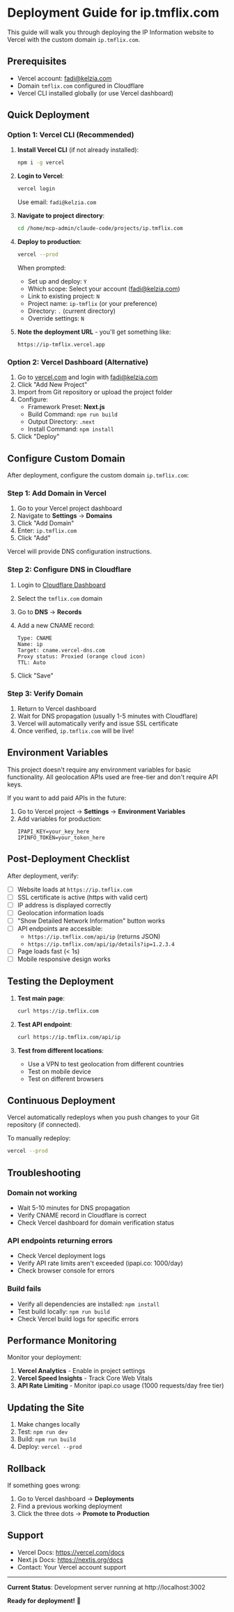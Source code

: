 # Deployment Guide for ip.tmflix.com

This guide will walk you through deploying the IP Information website to Vercel with the custom domain `ip.tmflix.com`.

## Prerequisites

- Vercel account: fadi@kelzia.com
- Domain `tmflix.com` configured in Cloudflare
- Vercel CLI installed globally (or use Vercel dashboard)

## Quick Deployment

### Option 1: Vercel CLI (Recommended)

1. **Install Vercel CLI** (if not already installed):
   ```bash
   npm i -g vercel
   ```

2. **Login to Vercel**:
   ```bash
   vercel login
   ```
   Use email: `fadi@kelzia.com`

3. **Navigate to project directory**:
   ```bash
   cd /home/mcp-admin/claude-code/projects/ip.tmflix.com
   ```

4. **Deploy to production**:
   ```bash
   vercel --prod
   ```

   When prompted:
   - Set up and deploy: `Y`
   - Which scope: Select your account (fadi@kelzia.com)
   - Link to existing project: `N`
   - Project name: `ip-tmflix` (or your preference)
   - Directory: `.` (current directory)
   - Override settings: `N`

5. **Note the deployment URL** - you'll get something like:
   ```
   https://ip-tmflix.vercel.app
   ```

### Option 2: Vercel Dashboard (Alternative)

1. Go to [vercel.com](https://vercel.com) and login with fadi@kelzia.com
2. Click "Add New Project"
3. Import from Git repository or upload the project folder
4. Configure:
   - Framework Preset: **Next.js**
   - Build Command: `npm run build`
   - Output Directory: `.next`
   - Install Command: `npm install`
5. Click "Deploy"

## Configure Custom Domain

After deployment, configure the custom domain `ip.tmflix.com`:

### Step 1: Add Domain in Vercel

1. Go to your Vercel project dashboard
2. Navigate to **Settings** → **Domains**
3. Click "Add Domain"
4. Enter: `ip.tmflix.com`
5. Click "Add"

Vercel will provide DNS configuration instructions.

### Step 2: Configure DNS in Cloudflare

1. Login to [Cloudflare Dashboard](https://dash.cloudflare.com)
2. Select the `tmflix.com` domain
3. Go to **DNS** → **Records**
4. Add a new CNAME record:

   ```
   Type: CNAME
   Name: ip
   Target: cname.vercel-dns.com
   Proxy status: Proxied (orange cloud icon)
   TTL: Auto
   ```

5. Click "Save"

### Step 3: Verify Domain

1. Return to Vercel dashboard
2. Wait for DNS propagation (usually 1-5 minutes with Cloudflare)
3. Vercel will automatically verify and issue SSL certificate
4. Once verified, `ip.tmflix.com` will be live!

## Environment Variables

This project doesn't require any environment variables for basic functionality. All geolocation APIs used are free-tier and don't require API keys.

If you want to add paid APIs in the future:

1. Go to Vercel project → **Settings** → **Environment Variables**
2. Add variables for production:
   ```
   IPAPI_KEY=your_key_here
   IPINFO_TOKEN=your_token_here
   ```

## Post-Deployment Checklist

After deployment, verify:

- [ ] Website loads at `https://ip.tmflix.com`
- [ ] SSL certificate is active (https with valid cert)
- [ ] IP address is displayed correctly
- [ ] Geolocation information loads
- [ ] "Show Detailed Network Information" button works
- [ ] API endpoints are accessible:
  - `https://ip.tmflix.com/api/ip` (returns JSON)
  - `https://ip.tmflix.com/api/ip/details?ip=1.2.3.4`
- [ ] Page loads fast (< 1s)
- [ ] Mobile responsive design works

## Testing the Deployment

1. **Test main page**:
   ```bash
   curl https://ip.tmflix.com
   ```

2. **Test API endpoint**:
   ```bash
   curl https://ip.tmflix.com/api/ip
   ```

3. **Test from different locations**:
   - Use a VPN to test geolocation from different countries
   - Test on mobile device
   - Test on different browsers

## Continuous Deployment

Vercel automatically redeploys when you push changes to your Git repository (if connected).

To manually redeploy:
```bash
vercel --prod
```

## Troubleshooting

### Domain not working
- Wait 5-10 minutes for DNS propagation
- Verify CNAME record in Cloudflare is correct
- Check Vercel dashboard for domain verification status

### API endpoints returning errors
- Check Vercel deployment logs
- Verify API rate limits aren't exceeded (ipapi.co: 1000/day)
- Check browser console for errors

### Build fails
- Verify all dependencies are installed: `npm install`
- Test build locally: `npm run build`
- Check Vercel build logs for specific errors

## Performance Monitoring

Monitor your deployment:

1. **Vercel Analytics** - Enable in project settings
2. **Vercel Speed Insights** - Track Core Web Vitals
3. **API Rate Limiting** - Monitor ipapi.co usage (1000 requests/day free tier)

## Updating the Site

1. Make changes locally
2. Test: `npm run dev`
3. Build: `npm run build`
4. Deploy: `vercel --prod`

## Rollback

If something goes wrong:

1. Go to Vercel dashboard → **Deployments**
2. Find a previous working deployment
3. Click the three dots → **Promote to Production**

## Support

- Vercel Docs: https://vercel.com/docs
- Next.js Docs: https://nextjs.org/docs
- Contact: Your Vercel account support

---

**Current Status**: Development server running at http://localhost:3002

**Ready for deployment!** 🚀
